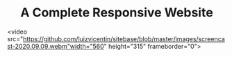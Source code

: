 <h1 align="center">A Complete Responsive Website</h1>

<video src="https://github.com/luizvicentin/sitebase/blob/master/images/screencast-2020.09.09.webm"width="560" height="315" frameborder="0"></video>
